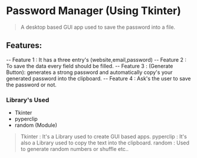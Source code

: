 # Password Manager (Using Tkinter)

> A desktop based GUI app used to save the password into a file.

## Features:
-- Feature 1 : It has a three entry's (website,email,password) 
-- Feature 2 : To save the data every field should be filled.
-- Feature 3 : (Generate Button): generates a strong password and automatically copy's your generated password into the clipboard.
-- Feature 4 : Ask's the user to save the password or not.

### Library's Used
- Tkinter
- pyperclip
- random (Module)


> Tkinter   : It's a Library used to create GUI based apps.
> pyperclip : It's also a Library used to copy the text into the clipboard.
> random    : Used to generate random numbers or shuffle etc..
